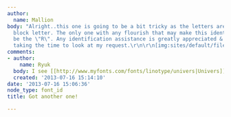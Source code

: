 ```yaml
---
author:
  name: Mallion
body: "Alright..this one is going to be a bit tricky as the letters are fairly standard
  block letter. The only one with any flourish that may make this identifiable would
  be the \"R\". Any identification assistance is greatly appreciated & thanks for
  taking the time to look at my request.\r\n\r\n[img:sites/default/files/old-images/Temp_3630.jpg]"
comments:
- author:
    name: Ryuk
  body: I see [[http://www.myfonts.com/fonts/linotype/univers|Univers]] (Bold).
  created: '2013-07-16 15:14:10'
date: '2013-07-16 15:06:36'
node_type: font_id
title: Got another one!

---
```

